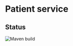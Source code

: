 # Patient service

## Status
![Maven build](https://github.com/Nemocnice-Kvetoslava-Maradsalama/patient-svc/workflows/Maven%20build/badge.svg)